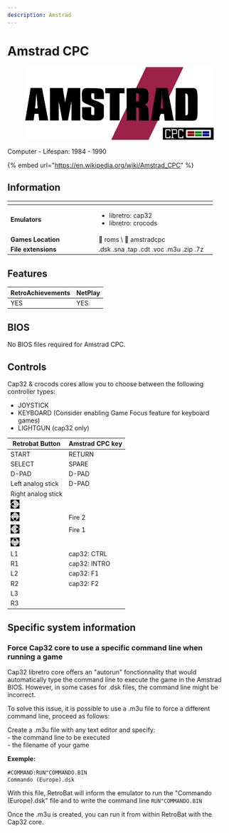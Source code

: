 ```yaml
---
description: Amstrad
---
```


# Amstrad CPC

<div align="left">

<figure><img src="https://raw.githubusercontent.com/fabricecaruso/es-theme-carbon/52ff37c9e265587d006945a2ba695b5a962b3a3d/art/logos/amstradcpc.svg" alt=""><figcaption></figcaption></figure>

</div>

Computer - Lifespan: 1984 - 1990

{% embed url="https://en.wikipedia.org/wiki/Amstrad_CPC" %}

## Information

<table data-header-hidden><thead><tr><th width="184"></th><th></th><th data-hidden></th></tr></thead><tbody><tr><td><strong>Emulators</strong></td><td><ul><li>libretro: cap32</li><li>libretro: crocods</li></ul></td><td></td></tr><tr><td><strong>Games Location</strong></td><td><span data-gb-custom-inline data-tag="emoji" data-code="1f4c1">📁</span> roms \ <span data-gb-custom-inline data-tag="emoji" data-code="1f4c2">📂</span> amstradcpc</td><td></td></tr><tr><td><strong>File extensions</strong></td><td>.dsk .sna .tap .cdt .voc .m3u .zip .7z</td><td></td></tr></tbody></table>

## Features

| RetroAchievements | NetPlay |
| ----------------- | ------- |
| YES               | YES     |

## BIOS

No BIOS files required for Amstrad CPC.

## Controls

Cap32 & crocods cores allow you to choose between the following controller types:

* JOYSTICK
* KEYBOARD (Consider enabling Game Focus feature for keyboard games)
* LIGHTGUN (cap32 only)

| Retrobat Button                                | Amstrad CPC key |
| ---------------------------------------------- | --------------- |
| START                                          | RETURN          |
| SELECT                                         | SPARE           |
| D-PAD                                          | D-PAD           |
| Left analog stick                              | D-PAD           |
| Right analog stick                             |                 |
| ![](<../../../.gitbook/assets/image (43).png>) |                 |
| ![](<../../../.gitbook/assets/image (25).png>) | Fire 2          |
| ![](<../../../.gitbook/assets/image (11).png>) | Fire 1          |
| ![](<../../../.gitbook/assets/image (45).png>) |                 |
| L1                                             | cap32: CTRL     |
| R1                                             | cap32: INTRO    |
| L2                                             | cap32: F1       |
| R2                                             | cap32: F2       |
| L3                                             |                 |
| R3                                             |                 |

## Specific system information

### Force Cap32 core to use a specific command line when running a game

Cap32 libretro core offers an "autorun" fonctionnality that would automatically type the command line to execute the game in the Amstrad BIOS. However, in some cases for .dsk files, the command line might be incorrect.

To solve this issue, it is possible to use a .m3u file to force a different command line, proceed as follows:

Create a .m3u file with any text editor and specify:\
\- the command line to be executed\
\- the filename of your game

**Exemple:**

```
#COMMAND:RUN"COMMANDO.BIN
Commando (Europe).dsk
```

With this file, RetroBat will inform the emulator to run the "Commando (Europe).dsk" file and to write the command line `RUN"COMMANDO.BIN`

Once the .m3u is created, you can run it from within RetroBat with the Cap32 core.
